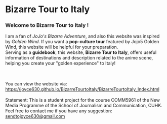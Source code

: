 # Bizarre Tour to Italy
<h3>Welcome to <b>Bizarre Tour to Italy</b> !</h3>
I am a fan of <i>JoJo's Bizarre Adventure</i>, and also this website was inspired by <i>Golden Wind</i>. If you want a <b>pop-culture tour</b> featured by Jojo5 Golden Wind, this website will be helpful for your preparation. 
<br>Serving as a <b>guidebook</b></span>, this website, <b>Bizarre Tour to Italy</b>, offers useful information of destinations and description related to the anime scene, helping you create your "golden experience" to Italy! 


<br><br>You can view the website via:
<br>https://joyce630.github.io/BizarreTourtoItaly/BizarreTourtoItaly_Index.html
<br><br>Statement: This is a student project for the course COMM5961 of the New Media Programme of the School of Journalism and Communication, CUHK. Feel free to contact me if you have any suggestion: sendtojoyce630@gmail.com
